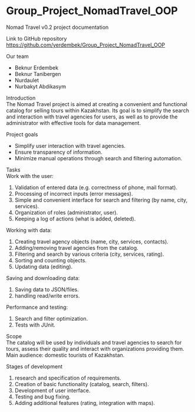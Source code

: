 # Group_Project_NomadTravel_OOP
Nomad Travel v0.2 project documentation

Link to GitHub repository
https://github.com/yerdembek/Group_Project_NomadTravel_OOP

Our team
- Beknur Erdembek
- Beknur Tanibergen
- Nurdaulet
- Nurbakyt Abdikasym

Introduction  
The Nomad Travel project is aimed at creating a convenient and functional catalog for selling tours within Kazakhstan. Its goal is to simplify the search and interaction with travel agencies for users, as well as to provide the administrator with effective tools for data management. 

Project goals
- Simplify user interaction with travel agencies.
- Ensure transparency of information.
- Minimize manual operations through search and filtering automation.

Tasks  
Work with the user:
1.	Validation of entered data (e.g. correctness of phone, mail format).
2. Processing of incorrect inputs (error messages).
3.	Simple and convenient interface for search and filtering (by name, city, services).
4. Organization of roles (administrator, user).
5.	Keeping a log of actions (what is added, deleted).
   
Working with data:

1.	Creating travel agency objects (name, city, services, contacts).
2.	Adding/removing travel agencies from the catalog.
3.	Filtering and search by various criteria (city, services, rating).
4.	Sorting and counting objects.
5.	Updating data (editing).
   
Saving and downloading data:

1.	Saving data to JSON/files.
2. handling read/write errors.
   
Performance and testing:

1. Search and filter optimization.
2. Tests with JUnit.

Scope  
The catalog will be used by individuals and travel agencies to search for tours, assess their quality and interact with organizations providing them. Main audience: domestic tourists of Kazakhstan.

Stages of development
1. research and specification of requirements.
2.	Creation of basic functionality (catalog, search, filters).
3.	Development of user interface.
4. Testing and bug fixing.
5.	Adding additional features (rating, integration with maps).
